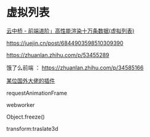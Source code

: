# 虚拟列表

[云中桥 - 前端进阶」高性能渲染十万条数据(虚拟列表)](https://juejin.cn/post/6844903982742110216#heading-4)

<https://juejin.cn/post/6844903598510309390>

<https://zhuanlan.zhihu.com/p/53455289>

饿了么前端 ： <https://zhuanlan.zhihu.com/p/34585166>

[某位国外大佬的插件](https://github.com/Akryum/vue-virtual-scroller)

requestAnimationFrame

webworker

Object.freeze()

transform:traslate3d
